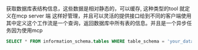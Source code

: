 获取数据库表结构信息，这些数据是相对静态的，可以缓存, 这种类型的tool 就定义在mcp server 端  这样好管理，并且可以灵活的提供接口给到不同的客户端使用
其中定义这个工作流是一个查询，返回数据库中所有表的信息。并且是一个异步任务因为使用mcp
```sql
SELECT * FROM information_schema.tables WHERE table_schema = 'your_database_name';